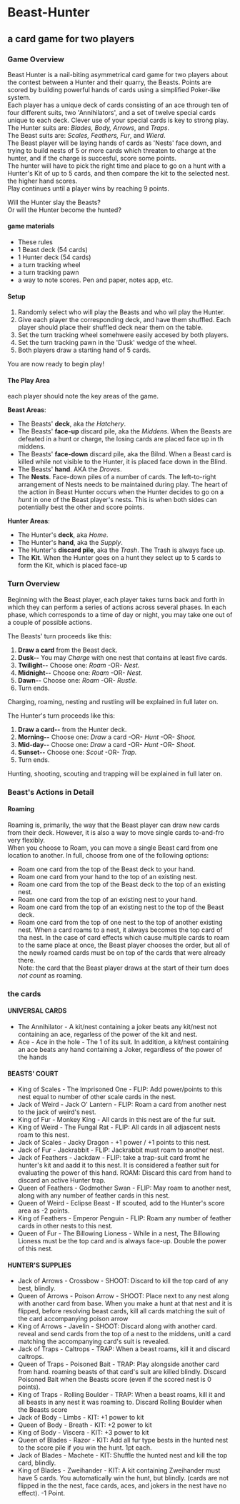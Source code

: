 # Beast-Hunter
## a card game for two players
### Game Overview
Beast Hunter is a nail-biting asymmetrical card game for two players about the contest between a Hunter and their quarry, the Beasts. Points are scored by building powerful hands of cards using a simplified Poker-like system.  
Each player has a unique deck of cards consisting of an ace through ten of four different suits, two 'Annihilators', and a set of twelve special cards unique to each deck. Clever use of your special cards is key to strong play.  
The Hunter suits are: *Blades, Body, Arrows*, and *Traps*.  
The Beast suits are: *Scales, Feathers, Fur*, and *Wierd*.  
The Beast player will be laying hands of cards as 'Nests' face down, and trying to build nests of 5 or more cards which threaten to charge at the hunter, and if the charge is succesful, score some points.  
The hunter will have to pick the right time and place to go on a hunt with a Hunter's Kit of up to 5 cards, and then compare the kit to the selected nest. the higher hand scores.  
Play continues until a player wins by reaching 9 points.
  
Will the Hunter slay the Beasts?  
Or will the Hunter become the hunted?

#### game materials

- These rules
- 1 Beast deck (54 cards)
- 1 Hunter deck (54 cards)
- a turn tracking wheel
- a turn tracking pawn
- a way to note scores. Pen and paper, notes app, etc.

#### Setup
1. Randomly select who will play the Beasts and who wil play the Hunter.
2. Give each player the corresponding deck, and have them shuffled. Each player should place their shuffled deck near them on the table. 
3. Set the turn tracking wheel somehwere easily accesed by both players.
4. Set the turn tracking pawn in the 'Dusk' wedge of the wheel.
5. Both players draw a starting hand of 5 cards.

You are now ready to begin play!

#### The Play Area
each player should note the key areas of the game. 

__Beast Areas__:
 - The Beasts' __deck__, aka _the Hatchery_.
 - The Beasts' __face-up__ discard pile, aka the _Middens_. When the Beasts are defeated in a hunt or charge, the losing cards are placed face up in th middens.
 - The Beasts' __face-down__ discard pile, aka the Bilnd. When a Beast card is killed while not visible to the Hunter, it is placed face down in the Blind.
 - The Beasts' __hand__. AKA the _Droves_. 
 - The __Nests__. Face-down piles of a number of cards. The left-to-right arrangement of Nests needs to be maintained during play. The heart of the action in Beast Hunter occurs when the Hunter decides to go on a _hunt_ in one of the Beast player's nests. This is when both sides can potentially best the other and score points.
 
 __Hunter Areas__:
  - The Hunter's __deck__, aka _Home_.
  - The Hunter's __hand__, aka the _Supply_.
  - The Hunter's __discard pile__, aka the _Trash_. The Trash is always face up.
  - The __Kit__. When the Hunter goes on a hunt they select up to 5 cards to form the Kit, which is placed face-up

### Turn Overview
Beginning with the Beast player, each player takes turns back and forth in which they can perform a series of actions across several phases. In each phase, which corresponds to a time of day or night, you may take one out of a couple of possible actions.  

The Beasts' turn proceeds like this:  
1. __Draw a card__ from the Beast deck.
2. __Dusk--__ You may *Charge* with one nest that contains at least five cards.
3. __Twilight--__ Choose one: *Roam* -OR- *Nest.*  
4. __Midnight--__ Choose one: *Roam* -OR- *Nest.*  
5. __Dawn--__ Choose one: *Roam* -OR- *Rustle.*  
6. Turn ends.  

Charging, roaming, nesting and rustling will be explained in full later on.

The Hunter's turn proceeds like this:
1. __Draw a card--__ from the Hunter deck.
2. __Morning--__ Choose one: *Draw* a card -OR- *Hunt* -OR- *Shoot.*
3. __Mid-day--__ Choose one: *Draw* a card -OR- *Hunt* -OR- *Shoot.*
4. __Sunset--__ Choose one: *Scout* -OR- *Trap.*
5. Turn ends.  

Hunting, shooting, scouting and trapping will be explained in full later on.

### Beast's Actions in Detail

#### Roaming
Roaming is, primarily, the way that the Beast player can draw new cards from their deck. However, it is also a way to move single cards to-and-fro very flexibly.  
When you choose to Roam, you can move a single Beast card from one location to another. In full, choose from one of the following options:
 - Roam one card from the top of the Beast deck to your hand.
 - Roam one card from your hand to the top of an existing nest.
 - Roam one card from the top of the Beast deck to the top of an existing nest.
 - Roam one card from the top of an existing nest to your hand.
 - Roam one card from the top of an existing nest to the top of the Beast deck.
 - Roam one card from the top of one nest to the top of another existing nest.
When a card roams to a nest, it always becomes the top card of tha nest. In the case of card effects which cause multiple cards to roam to the same place at once, the Beast player chooses the order, but all of the newly roamed cards must be on top of the cards that were already there.  
Note: the card that the Beast player draws at the start of their turn does *not count* as roaming.


### the cards
#### UNIVERSAL CARDS
- The Annihilator - A kit/nest containing a joker beats any kit/nest not containing an ace, regarless of the power of the kit and nest.
- Ace - Ace in the hole - The 1 of its suit. In addition, a kit/nest containing an ace beats any hand containing a Joker, regardless of the power of the hands

#### BEASTS' COURT
- King of Scales - The Imprisoned One - FLIP: Add power/points to this nest equal to number of other scale cards in the nest.
- Jack of Weird  - Jack O' Lantern - FLIP: Roam a card from another nest to the jack of weird's nest.
- King of Fur - Monkey King - All cards in this nest are of the fur suit.
- King of Weird - The Fungal Rat - FLIP: All cards in all adjascent nests roam to this nest.
- Jack of Scales - Jacky Dragon - +1 power / +1 points to this nest.
- Jack of Fur - Jackrabbit - FLIP: Jackrabbit must roam to another nest.
- Jack of Feathers - Jackdaw - FLIP: take a trap-suit card fromt he hunter's kit and aadd it to this nest. It is considered a feather suit for evaluating the power of this hand. ROAM: Discard this card from hand to discard an active Hunter trap. 
- Queen of Feathers - Godmother Swan - FLIP: May roam to another nest, along with any number of feather cards in this nest.
- Queen of Weird - Eclipse Beast - If scouted, add to the Hunter's score area as -2 points.
- King of Feathers - Emperor Penguin - FLIP: Roam any number of feather cards in other nests to this nest.
- Queen of Fur - The Billowing Lioness - While in a nest, The Billowing Lioness must be the top card and is always face-up. Double the power of this nest.
#### HUNTER'S SUPPLIES
- Jack of Arrows - Crossbow - SHOOT: Discard to kill the top card of any best, blindly.
- Queen of Arrows - Poison Arrow - SHOOT: Place next to any nest along with another card from base. When you make a hunt at that nest and it is flipped, before resolving beast cards, kill all cards matching the suit of the card accompanying poison arrow
- King of Arrows - Javelin - SHOOT: Discard along with another card. reveal and send cards from the top of a nest to the middens, unitl a card matching the accompanying card's suit is revealed.
- Jack of Traps - Caltrops - TRAP: When a beast roams, kill it and discard caltrops.
- Queen of Traps - Poisoned Bait - TRAP: Play alongside another card from hand. roaming beasts of that card's suit are killed blindly. Discard Poisoned Bait when the Beasts score (even if the scored nest is 0 points).
- King of Traps - Rolling Boulder - TRAP: When a beast roams, kill it and all beasts in any nest it was roaming to. Discard Rolling Boulder when the Beasts score
- Jack of Body - Limbs - KIT: +1 power to kit
- Queen of Body - Breath - KIT: +2 power to kit
- King of Body - Viscera - KIT: +3 power to kit
- Queen of Blades - Razor - KIT: Add all fur type bests in the hunted nest to the score pile if you win the hunt. 1pt each.
- Jack of Blades - Machete - KIT: Shuffle the hunted nest and kill the top card, blindly.
- King of Blades - Zweihander - KIT: A kit containing Zweihander must have 5 cards. You automatically win the hunt, but blindly. (cards are not flipped in the the nest, face cards, aces, and jokers in the nest have no effect).  -1 Point.


